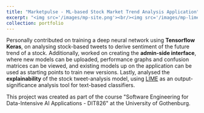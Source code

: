 ```yaml
---
title: "Marketpulse - ML-based Stock Market Trend Analysis Application"
excerpt: "<img src='/images/mp-site.png'><br/><img src='/images/mp-lime.png'>"
collection: portfolio
---
```


Personally contributed on training a deep neural network using **Tensorflow Keras**, on analysing stock-based tweets to derive sentiment of the future trend of a stock. Additionally, worked on creating the **admin-side interface**, where new models can be uploaded, performance graphs and confusion matrices can be viewed, and existing models up on the application can be used as starting points to train new versions. Lastly, analysed the **explainability** of the stock tweet-analysis model, using [LIME](https://github.com/marcotcr/lime) as an output-significance analysis tool for text-based classifiers. 

This project was created as part of the course "Software Engineering for Data-Intensive AI Applications - DIT826" at the University of Gothenburg.
